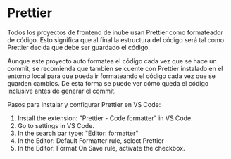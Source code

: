 # Prettier

Todos los proyectos de frontend de inube usan Prettier como formateador de código. Esto significa que al final la estructura del código será tal como Prettier decida que debe ser guardado el código.

Aunque este proyecto auto formatea el código cada vez que se hace un commit, se recomienda que también se cuente con Prettier instalado en el entorno local para que pueda ir formateando el código cada vez que se guarden cambios. De esta forma se puede ver cómo queda el código inclusive antes de generar el commit.

Pasos para instalar y configurar Prettier en VS Code:

1. Install the extension: "Prettier - Code formatter" in VS Code.
2. Go to settings in VS Code.
3. In the search bar type: "Editor: formatter"
4. In the Editor: Default Formatter rule, select Prettier
5. In the Editor: Format On Save rule, activate the checkbox.
